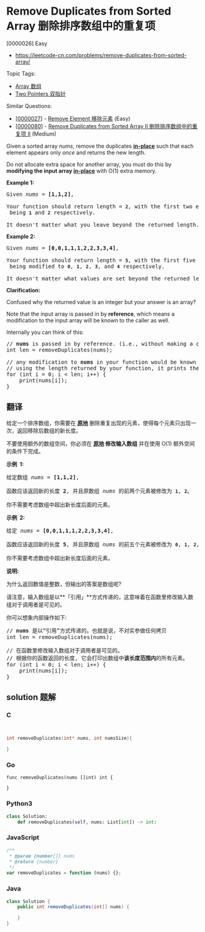 # Remove Duplicates from Sorted Array 删除排序数组中的重复项

[0000026] Easy

- https://leetcode-cn.com/problems/remove-duplicates-from-sorted-array/

Topic Tags:

- [Array 数组](https://leetcode-cn.com/tag/array/)
- [Two Pointers 双指针](https://leetcode-cn.com/tag/two-pointers/)

Similar Questions:

- [[0000027](https://leetcode-cn.com/problems/remove-element/)] - [Remove Element 移除元素](./0000027.remove-element.md) (Easy)
- [[0000080](https://leetcode-cn.com/problems/remove-duplicates-from-sorted-array-ii/)] - [Remove Duplicates from Sorted Array II 删除排序数组中的重复项 II](./0000080.remove-duplicates-from-sorted-array-ii.md) (Medium)

Given a sorted array _nums_, remove the duplicates [**in-place**](https://en.wikipedia.org/wiki/In-place_algorithm) such that each element appears only _once_ and returns the new length.

Do not allocate extra space for another array, you must do this by **modifying the input array [in-place](https://en.wikipedia.org/wiki/In-place_algorithm)** with O(1) extra memory.

**Example 1:**

<pre>Given <em>nums</em> = <strong>[1,1,2]</strong>,

Your function should return length = <strong><code>2</code></strong>, with the first two elements of <em><code>nums</code></em> being <strong><code>1</code></strong> and <strong><code>2</code></strong> respectively.

It doesn't matter what you leave beyond the returned length.</pre>

**Example 2:**

<pre>Given <em>nums</em> = <strong>[0,0,1,1,1,2,2,3,3,4]</strong>,

Your function should return length = <strong><code>5</code></strong>, with the first five elements of <em><code>nums</code></em> being modified to&nbsp;<strong><code>0</code></strong>, <strong><code>1</code></strong>, <strong><code>2</code></strong>, <strong><code>3</code></strong>, and&nbsp;<strong><code>4</code></strong> respectively.

It doesn't matter what values are set beyond&nbsp;the returned length.
</pre>

**Clarification:**

Confused why the returned value is an integer but your answer is an array?

Note that the input array is passed in by **reference**, which means a modification to the input array will be known to the caller as well.

Internally you can think of this:

<pre>// <strong>nums</strong> is passed in by reference. (i.e., without making a copy)
int len = removeDuplicates(nums);

// any modification to <strong>nums</strong> in your function would be known by the caller.
// using the length returned by your function, it prints the first <strong>len</strong> elements.
for (int i = 0; i &lt; len; i++) {
&nbsp; &nbsp; print(nums[i]);
}</pre>

## 翻译

给定一个排序数组，你需要在 **[原地](http://baike.baidu.com/item/%E5%8E%9F%E5%9C%B0%E7%AE%97%E6%B3%95)** 删除重复出现的元素，使得每个元素只出现一次，返回移除后数组的新长度。

不要使用额外的数组空间，你必须在 **[原地](https://baike.baidu.com/item/%E5%8E%9F%E5%9C%B0%E7%AE%97%E6%B3%95) 修改输入数组** 并在使用 O(1) 额外空间的条件下完成。

**示例  1:**

<pre>给定数组 <em>nums</em> = <strong>[1,1,2]</strong>, 

函数应该返回新的长度 <strong>2</strong>, 并且原数组 <em>nums </em>的前两个元素被修改为 <strong><code>1</code></strong>, <strong><code>2</code></strong>。 

你不需要考虑数组中超出新长度后面的元素。</pre>

**示例  2:**

<pre>给定<em> nums </em>= <strong>[0,0,1,1,1,2,2,3,3,4]</strong>,

函数应该返回新的长度 <strong>5</strong>, 并且原数组 <em>nums </em>的前五个元素被修改为 <strong><code>0</code></strong>, <strong><code>1</code></strong>, <strong><code>2</code></strong>, <strong><code>3</code></strong>, <strong><code>4</code></strong>。

你不需要考虑数组中超出新长度后面的元素。
</pre>

**说明:**

为什么返回数值是整数，但输出的答案是数组呢?

请注意，输入数组是以**「引用」**方式传递的，这意味着在函数里修改输入数组对于调用者是可见的。

你可以想象内部操作如下:

<pre>// <strong>nums</strong> 是以“引用”方式传递的。也就是说，不对实参做任何拷贝
int len = removeDuplicates(nums);

// 在函数里修改输入数组对于调用者是可见的。
// 根据你的函数返回的长度, 它会打印出数组中<strong>该长度范围内</strong>的所有元素。
for (int i = 0; i &lt; len; i++) {
&nbsp; &nbsp; print(nums[i]);
}
</pre>

## solution 题解

### C

```c


int removeDuplicates(int* nums, int numsSize){

}
```

### Go

```golang
func removeDuplicates(nums []int) int {

}
```

### Python3

```python
class Solution:
    def removeDuplicates(self, nums: List[int]) -> int:
```

### JavaScript

```javascript
/**
 * @param {number[]} nums
 * @return {number}
 */
var removeDuplicates = function (nums) {};
```

### Java

```java
class Solution {
    public int removeDuplicates(int[] nums) {

    }
}
```
